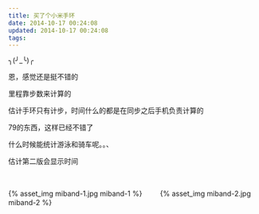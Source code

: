 ```yaml
---
title: 买了个小米手环
date: 2014-10-17 00:24:08
updated: 2014-10-17 00:24:08
tags:
---
```


╮(╯_╰)╭

恩，感觉还是挺不错的

<!-- more -->

里程靠步数来计算的

估计手环只有计步，时间什么的都是在同步之后手机负责计算的

79的东西，这样已经不错了

什么时候能统计游泳和骑车呢。。、

估计第二版会显示时间

 

{% asset_img miband-1.jpg miband-1 %}
　　
{% asset_img miband-2.jpg miband-2 %}


